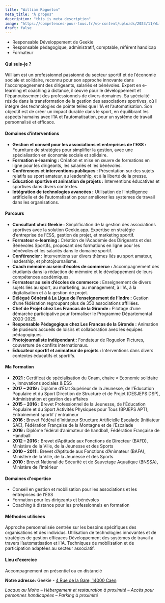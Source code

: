 ```yaml
---
title: "William Roguelon"
meta_title: "À propos"
description: "this is meta description"
image: "https://competences-pour-tous.fr/wp-content/uploads/2023/11/William-Roguelon.jpeg"
draft: false
---
```


* Responsable Développement de Geekie
* Responsable pédagogique, administratif, comptable, référent handicap
* Formateur

#### Qui suis-je ?

William est un professionnel passionné du secteur sportif et de l’économie sociale et solidaire, reconnu pour son approche innovante dans l'accompagnement des dirigeants, salariés et bénévoles. Expert en e-learning et coaching à distance, il œuvre pour le développement et l'épanouissement des professionnels de divers domaines. Sa spécialité réside dans la transformation de la gestion des associations sportives, où il intègre des technologies de pointe telles que l'IA et l’automatisation. Son objectif est de créer un impact durable dans le sport, en équilibrant les aspects humains avec l’IA et l’automatisation, pour un système de travail personnalisé et efficace.

#### Domaines d’interventions

* **Gestion et conseil pour les associations et entreprises de l’ESS :** Fourniture de stratégies pour simplifier la gestion, avec une spécialisation en économie sociale et solidaire.
* **Formation e-learning :** Création et mise en œuvre de formations en ligne pour les dirigeants, les salariés et les bénévoles.
* **Conférences et interventions publiques :** Présentation sur des sujets relatifs au sport amateur, au leadership, et à la liberté de la presse.
* **Éducation sportive et animation de projets :** Interventions éducatives et sportives dans divers contextes.
* **Intégration de technologies avancées :** Utilisation de l’intelligence artificielle et de l’automatisation pour améliorer les systèmes de travail dans les organisations.


#### Parcours

- **Consultant chez Geekie :** Simplification de la gestion des associations sportives avec la solution Geekie.app. Expertise en stratégie d’entreprise de l’ESS, gestion de projet, et marketing sportif.
- **Formateur e-learning :** Création de l’Académie des Dirigeants et des Bénévoles Sportifs, proposant des formations en ligne pour les bénévoles et les salariés dans le domaine sportif.
- **Conférencier :** Interventions sur divers thèmes liés au sport amateur, leadership, et photojournalisme.
- **Coach mémoire au sein d’écoles de commerce :** Accompagnement des étudiants dans la rédaction de mémoire et le développement de leurs compétences académiques.
- **Formateur au sein d’écoles de commerce :** Enseignement de divers sujets liés au sport, au marketing, au management, à l’IA, à la digitalisation et à la gestion de projet.
- **Délégué Général à La Ligue de l’enseignement de l’Indre :** Gestion d’une fédération regroupant plus de 350 associations affiliées.
- **Chef de Projet chez Les Francas de la Gironde :** Pilotage d’une démarche participative pour formaliser le Programme Départemental 2020-2025.
- **Responsable Pédagogique chez Les Francas de la Gironde :** Animation de plusieurs accueils de loisirs et collaboration avec les équipes pédagogiques.
- **Photojournaliste indépendant :** Fondateur de Roguelon Pictures, couverture de conflits internationaux.
- **Éducateur sportif et animateur de projets :** Interventions dans divers contextes éducatifs et sportifs.

#### Ma Formation
- **2021 :** Certificat de spécialisation du Cnam, chaire « Économie solidaire », Innovations sociales & ESS
- **2017 – 2019 :** Diplôme d’État Supérieur de la Jeunesse, de l’Éducation Populaire et du Sport Direction de Structure et de Projet (DESJEPS DSP), Administration et gestion des affaires
- **2015 – 2016 :** Brevet Professionnel de la Jeunesse, de l’Éducation Populaire et du Sport Activités Physiques pour Tous (BPJEPS APT), Entraînement sportif / entraîneur
- **2016 :** Brevet Fédéral d’Initiateur Structure Artificielle Escalade (Initiateur SAE), Fédération Française de la Montagne et de l’Escalade
- **2016 :** Diplôme fédéral d’animateur de handball, Fédération Française de Handball
- **2012 – 2016 :** Brevet d’Aptitude aux Fonctions de Directeur (BAFD), Ministère de la Ville, de la Jeunesse et des Sports
- **2010 – 2011 :** Brevet d’Aptitude aux Fonctions d’Animateur (BAFA), Ministère de la Ville, de la Jeunesse et des Sports
- **2010 :** Brevet National de Sécurité et de Sauvetage Aquatique (BNSSA), Ministère de l’Intérieur

#### Domaines d'expertise

- Conseil en gestion et mobilisation pour les associations et les entreprises de l’ESS
- Formation pour les dirigeants et bénévoles
- Coaching à distance pour les professionnels en formation

#### Méthodes utilisées
Approche personnalisée centrée sur les besoins spécifiques des organisations et des individus.
Utilisation de technologies innovantes et de stratégies de gestion efficaces
Développement des systèmes de travail à travers l’automatisation et l’IA.
Techniques de mobilisation et de participation adaptées au secteur associatif.


#### Lieu d'exercice

Accompagnement en présentiel ou en distancié

**Notre adresse:** Geekie - [4 Rue de la Gare, 14000 Caen](https://maps.app.goo.gl/ihZBvfnjyavdUymw8)

*Locaux au Moho – Hébergement et restauration à proximité – Accès pour personnes handicapées – Parking à proximité*
